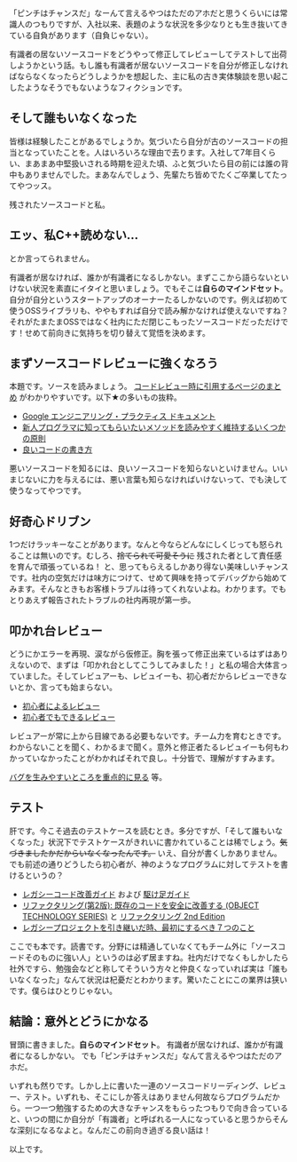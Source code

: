 「ピンチはチャンスだ」なーんて言えるやつはただのアホだと思うくらいには常識人のつもりですが、入社以来、表題のような状況を多少なりとも生き抜いてきている自負があります（自負じゃない）。

有識者の居ないソースコードをどうやって修正してレビューしてテストして出荷しようかという話。もし誰も有識者が居ないソースコードを自分が修正しなければならなくなったらどうしようかを想起した、主に私の古き実体験談を思い起こしたようなそうでもないようなフィクションです。


## そして誰もいなくなった

皆様は経験したことがあるでしょうか。気づいたら自分が古のソースコードの担当となっていたことを。人はいろいろな理由で去ります。入社して7年目くらい、まあまあ中堅扱いされる時期を迎えた頃、ふと気づいたら目の前には誰の背中もありませんでした。まあなんでしょう、先輩たち皆めでたくご卒業してたってやつッス。

残されたソースコードと私。

## エッ、私C++読めない…

とか言ってられません。

有識者が居なければ、誰かが有識者になるしかない。まずここから語らないといけない状況を素直にイタイと思いましょう。でもそこは**自らのマインドセット**。自分が自分というスタートアップのオーナーたるしかないのです。例えば初めて使うOSSライブラリも、ややもすれば自分で読み解かなければ使えないですね？それがたまたまOSSではなく社内にただ閉じこもったソースコードだっただけです！せめて前向きに気持ちを切り替えて覚悟を決めます。


## まずソースコードレビューに強くなろう

本題です。ソースを読みましょう。
[コードレビュー時に引用するページのまとめ](https://qiita.com/flyaway/items/b73816b9e8e5d680a96d) がわかりやすいです。以下★の多いもの抜粋。

- [Google エンジニアリング・プラクティス ドキュメント](https://shuuji3.xyz/eng-practices/)
- [新人プログラマに知ってもらいたいメソッドを読みやすく維持するいくつかの原則](https://qiita.com/hirokidaichi/items/c9a76191216f3cc6c4b2)
- [良いコードの書き方](https://qiita.com/alt_yamamoto/items/25eda376e6b947208996) 

悪いソースコードを知るには、良いソースコードを知らないといけません。いいまじないに力を与えるには、悪い言葉も知らなければいけないって、でも決して使うなってやつです。


## 好奇心ドリブン

1つだけラッキーなことがあります。なんと今ならどんなにしくじっても怒られることは無いのです。むしろ、<s>捨てられて可愛そうに</s> 残された者として責任感を育んで頑張っているね！ と、思ってもらえるしかあり得ない美味しいチャンスです。社内の空気だけは味方につけて、せめて興味を持ってデバッグから始めてみます。そんなときもお客様トラブルは待ってくれないよね。わかります。でもとりあえず報告されたトラブルの社内再現が第一歩。


## 叩かれ台レビュー

どうにかエラーを再現、涙ながら仮修正。胸を張って修正出来ているはずはありえないので、まずは「叩かれ台としてこうしてみました！」と私の場合大体言っていました。そしてレビュアーも、レビュイーも、初心者だからレビューできないとか、言っても始まらない。

- [初心者によるレビュー](https://qiita.com/awakia/items/8344ba751426e386e0f5#%E5%88%9D%E5%BF%83%E8%80%85%E3%81%AB%E3%82%88%E3%82%8B%E3%83%AC%E3%83%93%E3%83%A5%E3%83%BC)
- [初心者でもできるレビュー](https://qiita.com/awakia/items/8344ba751426e386e0f5#%E5%88%9D%E5%BF%83%E8%80%85%E3%81%A7%E3%82%82%E3%81%A7%E3%81%8D%E3%82%8B%E3%83%AC%E3%83%93%E3%83%A5%E3%83%BC)

レビュアーが常に上から目線である必要もないです。チーム力を育むときです。わからないことを聞く、わかるまで聞く。意外と修正者たるレビュイーも何もわかっていなかったことがわかればそれで良し。十分皆で、理解がすすみます。

[バグを生みやすいところを重点的に見る](https://qiita.com/awakia/items/8344ba751426e386e0f5#%E6%B0%97%E3%82%92%E3%81%A4%E3%81%91%E3%81%A6%E8%A6%8B%E3%82%8B%E3%83%9D%E3%82%A4%E3%83%B3%E3%83%88) 等。


## テスト

肝です。今こそ過去のテストケースを読むとき。多分ですが、「そして誰もいなくなった」状況下でテストケースがきれいに書かれていることは稀でしょう。<s>気づきましたかだからいなくなったんです。</s> いえ、自分が書くしかありません。でも前述の通りどうしたら初心者が、神のようなプログラムに対してテストを書けるというの？

- [レガシーコード改善ガイド](https://www.amazon.co.jp/dp/B01AN97W08/) および [駆け足ガイド](https://twop.agile.esm.co.jp/important-terms-of-regacycode-improvements-133bed5c4f30)
- [リファクタリング(第2版): 既存のコードを安全に改善する (OBJECT TECHNOLOGY SERIES)](https://www.amazon.co.jp/%E3%83%AA%E3%83%95%E3%82%A1%E3%82%AF%E3%82%BF%E3%83%AA%E3%83%B3%E3%82%B0-%E7%AC%AC2%E7%89%88-%E6%97%A2%E5%AD%98%E3%81%AE%E3%82%B3%E3%83%BC%E3%83%89%E3%82%92%E5%AE%89%E5%85%A8%E3%81%AB%E6%94%B9%E5%96%84%E3%81%99%E3%82%8B-OBJECT-TECHNOLOGY/dp/4274224546/) と [リファクタリング 2nd Edition](https://www.publickey1.jp/blog/18/_2nd_edition20javascriptweb.html)
- [レガシープロジェクトを引き継いだ時、最初にするべき７つのこと](https://qiita.com/tonluqclml/items/a7ed2f94225ef8a37b8b)

 
ここでも本です。読書です。分野には精通していなくてもチーム外に「ソースコードそのものに強い人」というのは必ず居ますね。社内だけでなくもしかしたら社外ですら、勉強会などと称してそういう方々と仲良くなっていれば実は「誰もいなくなった」なんて状況は杞憂だとわかります。驚いたことにこの業界は狭いです。僕らはひとりじゃない。


## 結論：意外とどうにかなる

冒頭に書きました。**自らのマインドセット**。
有識者が居なければ、誰かが有識者になるしかない。
でも「ピンチはチャンスだ」なんて言えるやつはただのアホだ。

いずれも然りです。しかし上に書いた一連のソースコードリーディング、レビュー、テスト。いずれも、そこにしか答えはありません何故ならプログラムだから。一つ一つ勉強するための大きなチャンスをもらったつもりで向き合っていると、いつの間にか自分が「有識者」と呼ばれる一人になっていると思うからそんな深刻になるなよと。なんだこの前向き過ぎる良い話は！

以上です。

